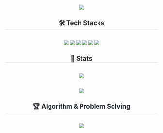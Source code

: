

<div align= "center">
    <img src="https://capsule-render.vercel.app/api?type=rect&color=random&height=120&text=Kang%20Bo%20Hyun&animation=&fontColor=ffffff&fontSize=50" />
</div>

<div align= "center">
    <h2 style="border-bottom: 1px solid #d8dee4; color: #282d33;" > 🛠️ Tech Stacks </h2> <br> 
        <div style="margin: 0 auto; text-align: center;" > 
          <img src="https://img.shields.io/badge/Java-007396?style=flat&logo=OpenJDK&logoColor=white">
          <img src="https://img.shields.io/badge/Kotlin-7F52FF?style=flat&logo=Kotlin&logoColor=white">
          <img src="https://img.shields.io/badge/Spring%20Boot-6DB33F?style=flat&logo=Spring%20Boot&logoColor=white">
          <img src="https://img.shields.io/badge/MySQL-4479A1?style=flat&logo=MySQL&logoColor=white">
          <img src="https://img.shields.io/badge/Docker-2496ED?style=flat&logo=Docker&logoColor=white">
          <img src="https://img.shields.io/badge/Git-F05032?style=flat&logo=Git&logoColor=white">
        </div>
    <h2 style="border-bottom: 1px solid #d8dee4; color: #282d33;"> 🏅 Stats </h2> 
      <div>
          <br/>
        <img src="https://github-readme-stats.vercel.app/api?username=kangbohyeon&bg_color=180,00000000,00000000&title_color=74a7fe&text_color=74a7fe"/>  <br/><br/> <br/>
        <img src="https://github-readme-stats.vercel.app/api/top-langs/?username=kangbohyeon&layout=compact&bg_color=180,00000000,00000000&title_color=74a7fe&text_color=74a7fe&exclude_repo=git-algorithm-study,bitclass&hide=jupyternotebook,html,css,scss"/> <br/>
        <!--<img src="https://streak-stats.demolab.com/?user=kangbohyeon&theme=dark)](https://git.io/streak-stats"/><br/>-->
      </div> 
    <h2 style="border-bottom: 1px solid #d8dee4; color: #282d33;" > 🏆 Algorithm & Problem Solving</h2>
    <br/>
         <div > 
            <img src="http://mazassumnida.wtf/api/generate_badge?boj=qhgus535)](https://solved.ac/qhgus535"/><br/>
         </div>
</div>

